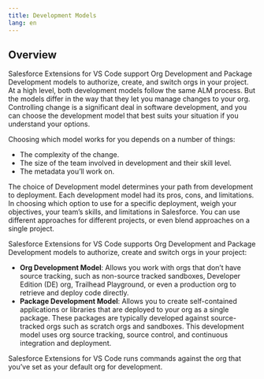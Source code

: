 ```yaml
---
title: Development Models
lang: en
---
```


## Overview

Salesforce Extensions for VS Code support Org Development and Package Development models to authorize, create, and switch orgs in your project. At a high level, both development models follow the same ALM process. But the models differ in the way that they let you manage changes to your org. Controlling change is a significant deal in software development, and you can choose the development model that best suits your situation if you understand your options.

Choosing which model works for you depends on a number of things:

- The complexity of the change.
- The size of the team involved in development and their skill level.
- The metadata you’ll work on.

The choice of Development model determines your path from development to deployment. Each development model had its pros, cons, and limitations. In choosing which option to use for a specific deployment, weigh your objectives, your team’s skills, and limitations in Salesforce. You can use different approaches for different projects, or even blend approaches on a single project.

Salesforce Extensions for VS Code supports Org Development and Package Development models to authorize, create and switch orgs in your project:

- **Org Development Model**: Allows you work with orgs that don’t have source tracking, such as non-source tracked sandboxes, Developer Edition (DE) org, Trailhead Playground, or even a production org to retrieve and deploy code directly.
- **Package Development Model**: Allows you to create self-contained applications or libraries that are deployed to your org as a single package. These packages are typically developed against source-tracked orgs such as scratch orgs and sandboxes. This development model uses org source tracking, source control, and continuous integration and deployment.

Salesforce Extensions for VS Code runs commands against the org that you’ve set as your default org for development.

